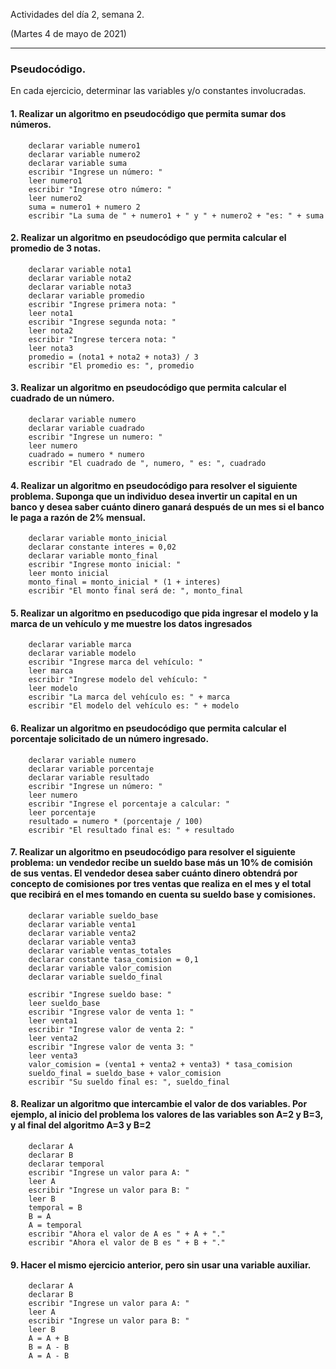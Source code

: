 Actividades del día 2, semana 2.

(Martes 4 de mayo de 2021)

---

### Pseudocódigo.

  En cada ejercicio, determinar las variables y/o constantes involucradas.


#### 1. Realizar un algoritmo en pseudocódigo que permita sumar dos números.

```
    declarar variable numero1
    declarar variable numero2
    declarar variable suma
    escribir "Ingrese un número: "
    leer numero1
    escribir "Ingrese otro número: "
    leer numero2
    suma = numero1 + numero 2
    escribir "La suma de " + numero1 + " y " + numero2 + "es: " + suma
```


#### 2. Realizar un algoritmo en pseudocódigo que permita calcular el promedio de 3 notas.

```
    declarar variable nota1
    declarar variable nota2
    declarar variable nota3
    declarar variable promedio
    escribir "Ingrese primera nota: "
    leer nota1
    escribir "Ingrese segunda nota: "
    leer nota2
    escribir "Ingrese tercera nota: "
    leer nota3
    promedio = (nota1 + nota2 + nota3) / 3
    escribir "El promedio es: ", promedio
```


#### 3. Realizar un algoritmo en pseudocódigo que permita calcular el cuadrado de un número.

```
    declarar variable numero
    declarar variable cuadrado
    escribir "Ingrese un numero: "
    leer numero
    cuadrado = numero * numero
    escribir "El cuadrado de ", numero, " es: ", cuadrado
```


#### 4. Realizar un algoritmo en pseudocódigo para resolver el siguiente problema. Suponga que un individuo desea invertir un capital en un banco y desea saber cuánto dinero ganará después de un mes si el banco le paga a razón de 2% mensual.

```
    declarar variable monto_inicial
    declarar constante interes = 0,02
    declarar variable monto_final
    escribir "Ingrese monto inicial: "
    leer monto inicial
    monto_final = monto_inicial * (1 + interes)
    escribir "El monto final será de: ", monto_final
```


#### 5. Realizar un algoritmo en pseducodigo que pida ingresar el modelo y la marca de un vehículo y me muestre los datos ingresados

```
    declarar variable marca
    declarar variable modelo
    escribir "Ingrese marca del vehículo: "
    leer marca
    escribir "Ingrese modelo del vehículo: "
    leer modelo
    escribir "La marca del vehículo es: " + marca
    escribir "El modelo del vehículo es: " + modelo
```


#### 6. Realizar un algoritmo en pseudocódigo que permita calcular el porcentaje solicitado de un número ingresado.

```
    declarar variable numero
    declarar variable porcentaje
    declarar variable resultado
    escribir "Ingrese un número: "
    leer numero
    escribir "Ingrese el porcentaje a calcular: "
    leer porcentaje
    resultado = numero * (porcentaje / 100)
    escribir "El resultado final es: " + resultado
```


#### 7. Realizar un algoritmo en pseudocódigo para resolver el siguiente problema: un vendedor recibe un sueldo base más un 10% de comisión de sus ventas. El vendedor desea saber cuánto dinero obtendrá por concepto de comisiones por tres ventas que realiza en el mes y el total que recibirá en el mes tomando en cuenta su sueldo base y comisiones.


```
    declarar variable sueldo_base
    declarar variable venta1
    declarar variable venta2
    declarar variable venta3
    declarar variable ventas_totales
    declarar constante tasa_comision = 0,1
    declarar variable valor_comision
    declarar variable sueldo_final

    escribir "Ingrese sueldo base: "
    leer sueldo_base
    escribir "Ingrese valor de venta 1: "
    leer venta1
    escribir "Ingrese valor de venta 2: "
    leer venta2
    escribir "Ingrese valor de venta 3: "
    leer venta3
    valor_comision = (venta1 + venta2 + venta3) * tasa_comision
    sueldo_final = sueldo_base + valor_comision
    escribir "Su sueldo final es: ", sueldo_final
```


#### 8. Realizar un algoritmo que intercambie el valor de dos variables. Por ejemplo, al inicio del problema los valores de las variables son A=2 y B=3, y al final del algoritmo A=3 y B=2

```
    declarar A
    declarar B
    declarar temporal
    escribir "Ingrese un valor para A: "
    leer A
    escribir "Ingrese un valor para B: "
    leer B
    temporal = B
    B = A
    A = temporal
    escribir "Ahora el valor de A es " + A + "."
    escribir "Ahora el valor de B es " + B + "."
```


#### 9. Hacer el mismo ejercicio anterior, pero sin usar una variable auxiliar.

```
    declarar A
    declarar B
    escribir "Ingrese un valor para A: "
    leer A
    escribir "Ingrese un valor para B: "
    leer B
    A = A + B
    B = A - B
    A = A - B
```